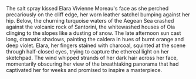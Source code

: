 The salt spray kissed Elara Vivienne Moreau's face as she perched precariously on the cliff edge, her worn leather satchel bumping against her hip. Below, the churning turquoise waters of the Aegean Sea crashed against the volcanic rock of Santorini, the whitewashed houses of Oia clinging to the slopes like a dusting of snow.  The late afternoon sun cast long, dramatic shadows, painting the caldera in hues of burnt orange and deep violet.  Elara, her fingers stained with charcoal, squinted at the scene through half-closed eyes, trying to capture the ethereal light on her sketchpad. The wind whipped strands of her dark hair across her face, momentarily obscuring her view of the breathtaking panorama that had captivated her for weeks and promised to inspire a masterpiece.
